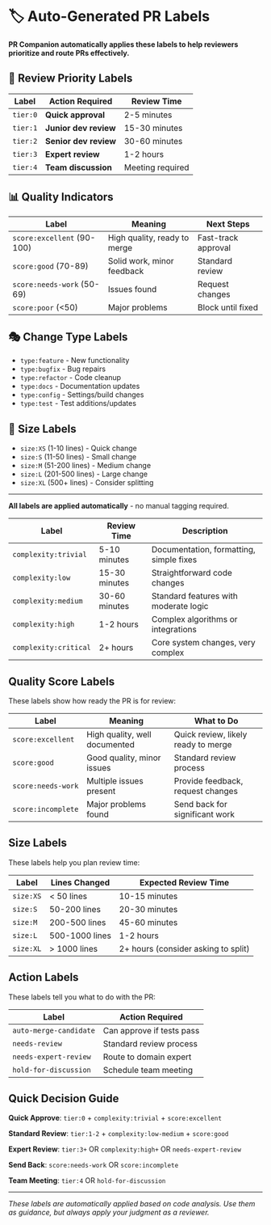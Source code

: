 # 🏷️ Auto-Generated PR Labels

**PR Companion automatically applies these labels to help reviewers prioritize and route PRs effectively.**

## 🎯 Review Priority Labels

| Label | Action Required | Review Time |
|-------|----------------|-------------|
| `tier:0` | **Quick approval** | 2-5 minutes |
| `tier:1` | **Junior dev review** | 15-30 minutes |
| `tier:2` | **Senior dev review** | 30-60 minutes |  
| `tier:3` | **Expert review** | 1-2 hours |
| `tier:4` | **Team discussion** | Meeting required |

## 📊 Quality Indicators

| Label | Meaning | Next Steps |
|-------|---------|------------|
| `score:excellent` (90-100) | High quality, ready to merge | Fast-track approval |
| `score:good` (70-89) | Solid work, minor feedback | Standard review |
| `score:needs-work` (50-69) | Issues found | Request changes |
| `score:poor` (<50) | Major problems | Block until fixed |

## 🎭 Change Type Labels

- `type:feature` - New functionality
- `type:bugfix` - Bug repairs  
- `type:refactor` - Code cleanup
- `type:docs` - Documentation updates
- `type:config` - Settings/build changes
- `type:test` - Test additions/updates

## 📏 Size Labels

- `size:XS` (1-10 lines) - Quick change
- `size:S` (11-50 lines) - Small change  
- `size:M` (51-200 lines) - Medium change
- `size:L` (201-500 lines) - Large change
- `size:XL` (500+ lines) - Consider splitting

---

**All labels are applied automatically** - no manual tagging required.

| Label | Review Time | Description |
|-------|-------------|-------------|
| `complexity:trivial` | 5-10 minutes | Documentation, formatting, simple fixes |
| `complexity:low` | 15-30 minutes | Straightforward code changes |
| `complexity:medium` | 30-60 minutes | Standard features with moderate logic |
| `complexity:high` | 1-2 hours | Complex algorithms or integrations |
| `complexity:critical` | 2+ hours | Core system changes, very complex |

## Quality Score Labels

These labels show how ready the PR is for review:

| Label | Meaning | What to Do |
|-------|---------|-----------|
| `score:excellent` | High quality, well documented | Quick review, likely ready to merge |
| `score:good` | Good quality, minor issues | Standard review process |
| `score:needs-work` | Multiple issues present | Provide feedback, request changes |
| `score:incomplete` | Major problems found | Send back for significant work |

## Size Labels

These labels help you plan review time:

| Label | Lines Changed | Expected Review Time |
|-------|---------------|---------------------|
| `size:XS` | < 50 lines | 10-15 minutes |
| `size:S` | 50-200 lines | 20-30 minutes |
| `size:M` | 200-500 lines | 45-60 minutes |
| `size:L` | 500-1000 lines | 1-2 hours |
| `size:XL` | > 1000 lines | 2+ hours (consider asking to split) |

## Action Labels

These labels tell you what to do with the PR:

| Label | Action Required |
|-------|----------------|
| `auto-merge-candidate` | Can approve if tests pass |
| `needs-review` | Standard review process |
| `needs-expert-review` | Route to domain expert |
| `hold-for-discussion` | Schedule team meeting |

## Quick Decision Guide

**Quick Approve**: `tier:0` + `complexity:trivial` + `score:excellent`

**Standard Review**: `tier:1-2` + `complexity:low-medium` + `score:good`

**Expert Review**: `tier:3+` OR `complexity:high+` OR `needs-expert-review`

**Send Back**: `score:needs-work` OR `score:incomplete`

**Team Meeting**: `tier:4` OR `hold-for-discussion`

---

*These labels are automatically applied based on code analysis. Use them as guidance, but always apply your judgment as a reviewer.*
